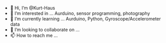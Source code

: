 - 👋 Hi, I’m @Kurt-Haus
- 👀 I’m interested in ... Aurduino, sensor programming, photography
- 🌱 I’m currently learning ... Aurduino, Python, Gyroscope/Accelerometer data
- 💞️ I’m looking to collaborate on ...
- 📫 How to reach me ...

<!---
Kurt-Haus/Kurt-Haus is a ✨ special ✨ repository because its `README.md` (this file) appears on your GitHub profile.
You can click the Preview link to take a look at your changes.
--->
